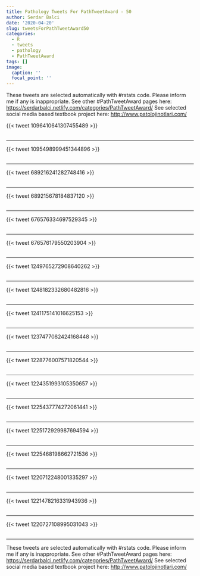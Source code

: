 ```yaml
---
title: Pathology Tweets For PathTweetAward - 50
author: Serdar Balci
date: '2020-04-20'
slug: tweetsForPathTweetAward50
categories:
  - R
  - tweets
  - pathology
  - PathTweetAward
tags: []
image:
  caption: ''
  focal_point: ''
---
```



These tweets are selected automatically with #rstats code. Please inform me if any is inappropriate.
See other #PathTweetAward pages here: https://serdarbalci.netlify.com/categories/PathTweetAward/ 
See selected social media based textbook project here: http://www.patolojinotlari.com/

{{< tweet 1096410641307455489 >}}
<br>
<br>
<hr>
{{< tweet 1095498999451344896 >}}
<br>
<br>
<hr>
{{< tweet 689216241282748416 >}}
<br>
<br>
<hr>
{{< tweet 689215678184837120 >}}
<br>
<br>
<hr>
{{< tweet 676576334697529345 >}}
<br>
<br>
<hr>
{{< tweet 676576179550203904 >}}
<br>
<br>
<hr>
{{< tweet 1249765272908640262 >}}
<br>
<br>
<hr>
{{< tweet 1248182332680482816 >}}
<br>
<br>
<hr>
{{< tweet 1241175141016625153 >}}
<br>
<br>
<hr>
{{< tweet 1237477082424168448 >}}
<br>
<br>
<hr>
{{< tweet 1228776007571820544 >}}
<br>
<br>
<hr>
{{< tweet 1224351993105350657 >}}
<br>
<br>
<hr>
{{< tweet 1225437774272061441 >}}
<br>
<br>
<hr>
{{< tweet 1225172929987694594 >}}
<br>
<br>
<hr>
{{< tweet 1225468198662721536 >}}
<br>
<br>
<hr>
{{< tweet 1220712248001335297 >}}
<br>
<br>
<hr>
{{< tweet 1221478216331943936 >}}
<br>
<br>
<hr>
{{< tweet 1220727108995031043 >}}
<br>
<br>
<hr>


These tweets are selected automatically with #rstats code. Please inform me if any is inappropriate.
See other #PathTweetAward pages here: https://serdarbalci.netlify.com/categories/PathTweetAward/ 
See selected social media based textbook project here: http://www.patolojinotlari.com/
